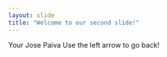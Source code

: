 ```yaml
---
layout: slide
title: "Welcome to our second slide!"
---
```

Your Jose Paiva
Use the left arrow to go back!

